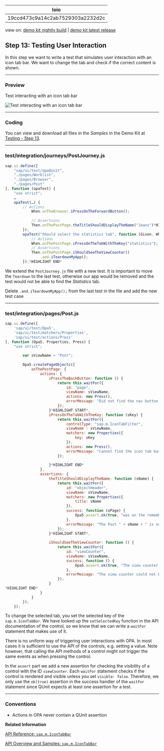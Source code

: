 <!-- loio19ccd473c9a14c2ab7529303a2232d2c -->

| loio |
| -----|
| 19ccd473c9a14c2ab7529303a2232d2c |

<div id="loio">

view on: [demo kit nightly build](https://openui5nightly.hana.ondemand.com/#/topic/19ccd473c9a14c2ab7529303a2232d2c) | [demo kit latest release](https://openui5.hana.ondemand.com/#/topic/19ccd473c9a14c2ab7529303a2232d2c)</div>

## Step 13: Testing User Interaction

In this step we want to write a test that simulates user interaction with an icon tab bar. We want to change the tab and check if the correct content is shown.

***

### Preview

   
  
<a name="loio19ccd473c9a14c2ab7529303a2232d2c__fig_r1j_pst_mr"/>Test interacting with an icon tab bar

 ![](loioc76a7b50ffac42b29285d7f10fd605eb_LowRes.png "Test interacting with an icon tab bar") 

***

### Coding

You can view and download all files in the *Samples* in the Demo Kit at [Testing - Step 13](https://openui5.hana.ondemand.com/explored.html#/sample/sap.m.tutorial.testing.13/preview).

***

### test/integration/journeys/PostJourney.js

``` js
sap.ui.define([
	"sap/ui/test/opaQunit",
	"./pages/Worklist",
	"./pages/Browser",
	"./pages/Post"
], function (opaTest) {
	"use strict";
	…
	opaTest(…) {
		// Actions
			When.onTheBrowser.iPressOnTheForwardButton();
			
			// Assertions
			Then.onThePostPage.theTitleShouldDisplayTheName("Jeans")*HIGHLIGHT START*;
		});
		opaTest("Should select the statistics tab", function (Given, When, Then) {
			// Actions
			When.onThePostPage.iPressOnTheTabWithTheKey("statistics");
			// Assertions
			Then.onThePostPage.iShouldSeeTheViewCounter()
				.and.iTeardownMyApp();
		});*HIGHLIGHT END*
```

We extend the `PostJourney.js` file with a new test. It is important to move the `Teardown` to the last test, otherwise our app would be removed and the test would not be able to find the *Statistics* tab.

Delete `.and.iTeardownMyApp();` from the last test in the file and add the new test case

***

### test/integration/pages/Post.js

``` js
sap.ui.define([
	'sap/ui/test/Opa5',
	'sap/ui/test/matchers/Properties',
	'sap/ui/test/actions/Press'
], function (Opa5, Properties, Press) {
	"use strict";
 
		var sViewName = "Post";
 
		Opa5.createPageObjects({
			onThePostPage: {
				actions: {
					iPressTheBackButton: function () {
						return this.waitFor({
							id: "page",
							viewName: sViewName,
							actions: new Press(),
							errorMessage: "Did not find the nav button on object page"
						});
					}*HIGHLIGHT START*,
					iPressOnTheTabWithTheKey: function (sKey) {
						return this.waitFor({
							controlType: "sap.m.IconTabFilter",
							viewName : sViewName,
							matchers: new Properties({
								key: sKey
							}),
							actions: new Press(),
							errorMessage: "Cannot find the icon tab bar"
						});
 
					}*HIGHLIGHT END*
				},
				assertions: {
					theTitleShouldDisplayTheName: function (sName) {
						return this.waitFor({
							id: "objectHeader",
							viewName: sViewName,
							matchers: new Properties({
								title: sName
							}),
							success: function (oPage) {
								Opa5.assert.ok(true, "was on the remembered detail page");
							},
							errorMessage: "The Post " + sName + " is not shown"
						});
					}*HIGHLIGHT START*,
 
					iShouldSeeTheViewCounter: function () {
						return this.waitFor({
							id: "viewCounter",
							viewName: sViewName,
							success: function () {
								Opa5.assert.ok(true, "The view counter was visible");
							},
							errorMessage: "The view counter could not be found"
						});
					}
*HIGHLIGHT END*
				}
			}
		});
	});
```

To change the selected tab, you set the selected key of the `sap.m.IconTabBar`. We have looked up the `setSelectedKey` function in the API documentation of the control, so we know that we can write a `waitFor` statement that makes use of it.

There is no uniform way of triggering user interactions with OPA. In most cases it is sufficient to use the API of the controls, e.g. setting a value. Note however, that calling the API methods of a control might not trigger the same events as when pressing the control.

In the `assert` part we add a new assertion for checking the visibility of a control with the ID `viewCounter`. Each `waitFor` statement checks if the control is rendered and visible unless you set `visible: false`. Therefore, we only use the `ok(true)` assertion in the success handler of the `waitFor` statement since QUnit expects at least one assertion for a test.

***

### Conventions

-   Actions in OPA never contain a QUnit assertion


**Related Information**  


[API Reference: `sap.m.IconTabBar`](https://openui5.hana.ondemand.com/#docs/api/symbols/sap.m.IconTabBar.html)

[API Overview and Samples: `sap.m.IconTabBar` ](https://openui5.hana.ondemand.com/explored.html#/entity/sap.m.IconTabBar/samples)

